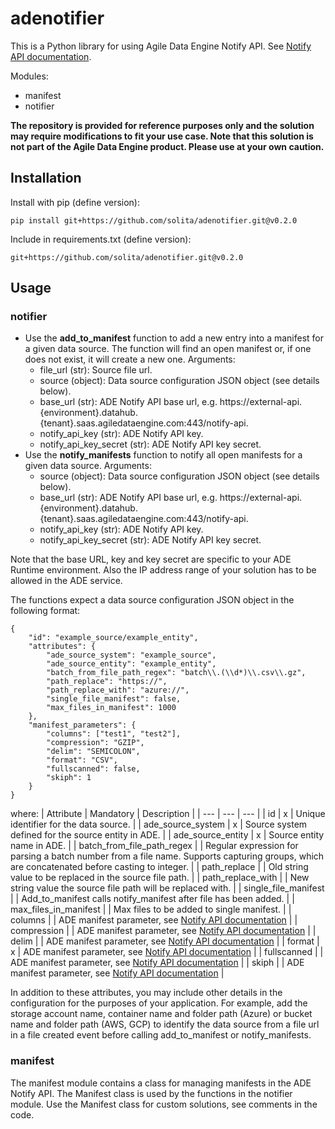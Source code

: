 # adenotifier
This is a Python library for using Agile Data Engine Notify API. See [Notify API documentation](https://docs.agiledataengine.com/docs/notify-api-saas).

Modules:
- manifest
- notifier

**The repository is provided for reference purposes only and the solution may require modifications to fit your use case. Note that this solution is not part of the Agile Data Engine product. Please use at your own caution.**

## Installation
Install with pip (define version):
```
pip install git+https://github.com/solita/adenotifier.git@v0.2.0
```

Include in requirements.txt (define version):
```
git+https://github.com/solita/adenotifier.git@v0.2.0
```

## Usage
### notifier
- Use the **add_to_manifest** function to add a new entry into a manifest for a given data source. The function will find an open manifest or, if one does not exist, it will create a new one. Arguments:
    - file_url (str): Source file url.
    - source (object): Data source configuration JSON object (see details below).
    - base_url (str): ADE Notify API base url, e.g. https://external-api.{environment}.datahub.{tenant}.saas.agiledataengine.com:443/notify-api.
    - notify_api_key (str): ADE Notify API key.
    - notify_api_key_secret (str): ADE Notify API key secret.
- Use the **notify_manifests** function to notify all open manifests for a given data source. Arguments:
    - source (object): Data source configuration JSON object (see details below).
    - base_url (str): ADE Notify API base url, e.g. https://external-api.{environment}.datahub.{tenant}.saas.agiledataengine.com:443/notify-api.
    - notify_api_key (str): ADE Notify API key.
    - notify_api_key_secret (str): ADE Notify API key secret.

Note that the base URL, key and key secret are specific to your ADE Runtime environment. Also the IP address range of your solution has to be allowed in the ADE service.

The functions expect a data source configuration JSON object in the following format:
```
{
    "id": "example_source/example_entity",
    "attributes": {
        "ade_source_system": "example_source",
        "ade_source_entity": "example_entity",
        "batch_from_file_path_regex": "batch\\.(\\d*)\\.csv\\.gz",
        "path_replace": "https://",
        "path_replace_with": "azure://",
        "single_file_manifest": false,
        "max_files_in_manifest": 1000
    },
    "manifest_parameters": {
        "columns": ["test1", "test2"],
        "compression": "GZIP",
        "delim": "SEMICOLON",
        "format": "CSV",
        "fullscanned": false,
        "skiph": 1
    }
}
```
where:
| Attribute  | Mandatory | Description |
| --- | --- | --- |
| id  | x | Unique identifier for the data source. |
| ade_source_system | x | Source system defined for the source entity in ADE. |
| ade_source_entity | x | Source entity name in ADE. |
| batch_from_file_path_regex | | Regular expression for parsing a batch number from a file name. Supports capturing groups, which are concatenated before casting to integer. |
| path_replace | | Old string value to be replaced in the source file path. |
| path_replace_with | | New string value the source file path will be replaced with. |
| single_file_manifest | | Add_to_manifest calls notify_manifest after file has been added. |
| max_files_in_manifest | | Max files to be added to single manifest. |
| columns | | ADE manifest parameter, see [Notify API documentation](https://docs.agiledataengine.com/docs/notify-api-saas) |
| compression | | ADE manifest parameter, see [Notify API documentation](https://docs.agiledataengine.com/docs/notify-api-saas) |
| delim | | ADE manifest parameter, see [Notify API documentation](https://docs.agiledataengine.com/docs/notify-api-saas) |
| format | x | ADE manifest parameter, see [Notify API documentation](https://docs.agiledataengine.com/docs/notify-api-saas) |
| fullscanned | | ADE manifest parameter, see [Notify API documentation](https://docs.agiledataengine.com/docs/notify-api-saas) |
| skiph | | ADE manifest parameter, see [Notify API documentation](https://docs.agiledataengine.com/docs/notify-api-saas) |

In addition to these attributes, you may include other details in the configuration for the purposes of your application. For example, add the storage account name, container name and folder path (Azure) or bucket name and folder path (AWS, GCP) to identify the data source from a file url in a file created event before calling add_to_manifest or notify_manifests.

### manifest
The manifest module contains a class for managing manifests in the ADE Notify API. The Manifest class is used by the functions in the notifier module. Use the Manifest class for custom solutions, see comments in the code.

